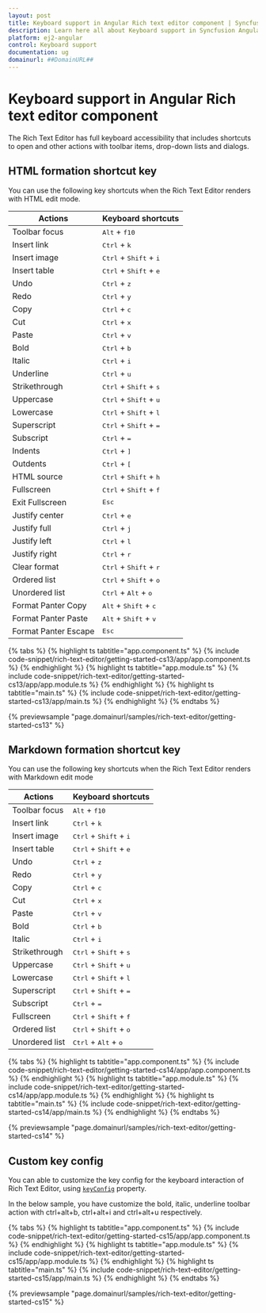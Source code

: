 ```yaml
---
layout: post
title: Keyboard support in Angular Rich text editor component | Syncfusion
description: Learn here all about Keyboard support in Syncfusion Angular Rich text editor component of Syncfusion Essential JS 2 and more.
platform: ej2-angular
control: Keyboard support 
documentation: ug
domainurl: ##DomainURL##
---
```


# Keyboard support in Angular Rich text editor component

The Rich Text Editor has full keyboard accessibility that includes shortcuts to open and other actions with toolbar items, drop-down lists and dialogs.

## HTML formation shortcut key

You can use the following key shortcuts when the Rich Text Editor renders with HTML edit mode.

| Actions | Keyboard shortcuts |
|----------------|---------|
| Toolbar focus | <kbd>Alt</kbd> + <kbd>f10</kbd> |
| Insert link | <kbd>Ctrl</kbd> + <kbd>k</kbd> |
| Insert image | <kbd>Ctrl</kbd> + <kbd>Shift</kbd> + <kbd>i</kbd> |
| Insert table | <kbd>Ctrl</kbd> + <kbd>Shift</kbd> + <kbd>e</kbd> |
| Undo | <kbd>Ctrl</kbd> + <kbd>z</kbd> |
| Redo | <kbd>Ctrl</kbd> + <kbd>y</kbd> |
| Copy | <kbd>Ctrl</kbd> + <kbd>c</kbd> |
| Cut | <kbd>Ctrl</kbd> + <kbd>x</kbd> |
| Paste| <kbd>Ctrl</kbd> + <kbd>v</kbd> |
| Bold| <kbd>Ctrl</kbd> + <kbd>b</kbd> |
| Italic| <kbd>Ctrl</kbd> + <kbd>i</kbd> |
| Underline| <kbd>Ctrl</kbd> + <kbd>u</kbd> |
| Strikethrough| <kbd>Ctrl</kbd> + <kbd>Shift</kbd> + <kbd>s</kbd> |
| Uppercase| <kbd>Ctrl</kbd> + <kbd>Shift</kbd> + <kbd>u</kbd> |
| Lowercase| <kbd>Ctrl</kbd> + <kbd>Shift</kbd> + <kbd>l</kbd> |
| Superscript| <kbd>Ctrl</kbd> + <kbd>Shift</kbd> + <kbd>=</kbd> |
| Subscript| <kbd>Ctrl</kbd> + <kbd>=</kbd> |
| Indents| <kbd>Ctrl</kbd> + <kbd>]</kbd> |
| Outdents| <kbd>Ctrl</kbd> + <kbd>[</kbd> |
| HTML source | <kbd>Ctrl</kbd> + <kbd>Shift</kbd> + <kbd>h</kbd> |
| Fullscreen| <kbd>Ctrl</kbd> + <kbd>Shift</kbd> + <kbd>f</kbd> |
| Exit Fullscreen| <kbd>Esc</kbd> |
| Justify center| <kbd>Ctrl</kbd> + <kbd>e</kbd> |
| Justify full | <kbd>Ctrl</kbd> + <kbd>j</kbd> |
| Justify left | <kbd>Ctrl</kbd> + <kbd>l</kbd> |
| Justify right | <kbd>Ctrl</kbd> + <kbd>r</kbd> |
| Clear format | <kbd>Ctrl</kbd> + <kbd>Shift</kbd> + <kbd>r</kbd> |
| Ordered list | <kbd>Ctrl</kbd> + <kbd>Shift</kbd> + <kbd>o</kbd> |
| Unordered list | <kbd>Ctrl</kbd> + <kbd>Alt</kbd> + <kbd>o</kbd> |
| Format Panter Copy| <kbd>Alt</kbd> + <kbd>Shift</kbd> + <kbd>c</kbd> |
| Format Panter Paste| <kbd>Alt</kbd> + <kbd>Shift</kbd> + <kbd>v</kbd> |
| Format Panter Escape | <kbd>Esc</kbd> |

{% tabs %}
{% highlight ts tabtitle="app.component.ts" %}
{% include code-snippet/rich-text-editor/getting-started-cs13/app/app.component.ts %}
{% endhighlight %}
{% highlight ts tabtitle="app.module.ts" %}
{% include code-snippet/rich-text-editor/getting-started-cs13/app/app.module.ts %}
{% endhighlight %}
{% highlight ts tabtitle="main.ts" %}
{% include code-snippet/rich-text-editor/getting-started-cs13/app/main.ts %}
{% endhighlight %}
{% endtabs %}
  
{% previewsample "page.domainurl/samples/rich-text-editor/getting-started-cs13" %}

## Markdown formation shortcut key

You can use the following key shortcuts when the Rich Text Editor renders with Markdown edit mode

| Actions | Keyboard shortcuts |
|----------------|---------|
| Toolbar focus| <kbd>Alt</kbd> + <kbd>f10</kbd> |
| Insert link| <kbd>Ctrl</kbd> + <kbd>k</kbd> |
| Insert image| <kbd>Ctrl</kbd> + <kbd>Shift</kbd> + <kbd>i</kbd> |
| Insert table| <kbd>Ctrl</kbd> + <kbd>Shift</kbd> + <kbd>e</kbd> |
| Undo| <kbd>Ctrl</kbd> + <kbd>z</kbd> |
| Redo| <kbd>Ctrl</kbd> + <kbd>y</kbd> |
| Copy| <kbd>Ctrl</kbd> + <kbd>c</kbd> |
| Cut| <kbd>Ctrl</kbd> + <kbd>x</kbd> |
| Paste| <kbd>Ctrl</kbd> + <kbd>v</kbd> |
| Bold| <kbd>Ctrl</kbd> + <kbd>b</kbd> |
| Italic| <kbd>Ctrl</kbd> + <kbd>i</kbd> |
| Strikethrough| <kbd>Ctrl</kbd> + <kbd>Shift</kbd> + <kbd>s</kbd> |
| Uppercase| <kbd>Ctrl</kbd> + <kbd>Shift</kbd> + <kbd>u</kbd> |
| Lowercase| <kbd>Ctrl</kbd> + <kbd>Shift</kbd> + <kbd>l</kbd> |
| Superscript| <kbd>Ctrl</kbd> + <kbd>Shift</kbd> + <kbd>=</kbd> |
| Subscript| <kbd>Ctrl</kbd> + <kbd>=</kbd> |
| Fullscreen| <kbd>Ctrl</kbd> + <kbd>Shift</kbd> + <kbd>f</kbd> |
| Ordered list| <kbd>Ctrl</kbd> + <kbd>Shift</kbd> + <kbd>o</kbd> |
| Unordered list| <kbd>Ctrl</kbd> + <kbd>Alt</kbd> + <kbd>o</kbd> |

{% tabs %}
{% highlight ts tabtitle="app.component.ts" %}
{% include code-snippet/rich-text-editor/getting-started-cs14/app/app.component.ts %}
{% endhighlight %}
{% highlight ts tabtitle="app.module.ts" %}
{% include code-snippet/rich-text-editor/getting-started-cs14/app/app.module.ts %}
{% endhighlight %}
{% highlight ts tabtitle="main.ts" %}
{% include code-snippet/rich-text-editor/getting-started-cs14/app/main.ts %}
{% endhighlight %}
{% endtabs %}
  
{% previewsample "page.domainurl/samples/rich-text-editor/getting-started-cs14" %}

## Custom key config

You can able to customize the key config for the keyboard interaction of Rich Text Editor, using [`keyConfig`](https://ej2.syncfusion.com/angular/documentation/api/rich-text-editor/#keyconfig) property.

In the below sample, you have customize the bold, italic, underline toolbar action with ctrl+alt+b, ctrl+alt+i and ctrl+alt+u respectively.

{% tabs %}
{% highlight ts tabtitle="app.component.ts" %}
{% include code-snippet/rich-text-editor/getting-started-cs15/app/app.component.ts %}
{% endhighlight %}
{% highlight ts tabtitle="app.module.ts" %}
{% include code-snippet/rich-text-editor/getting-started-cs15/app/app.module.ts %}
{% endhighlight %}
{% highlight ts tabtitle="main.ts" %}
{% include code-snippet/rich-text-editor/getting-started-cs15/app/main.ts %}
{% endhighlight %}
{% endtabs %}
  
{% previewsample "page.domainurl/samples/rich-text-editor/getting-started-cs15" %}
